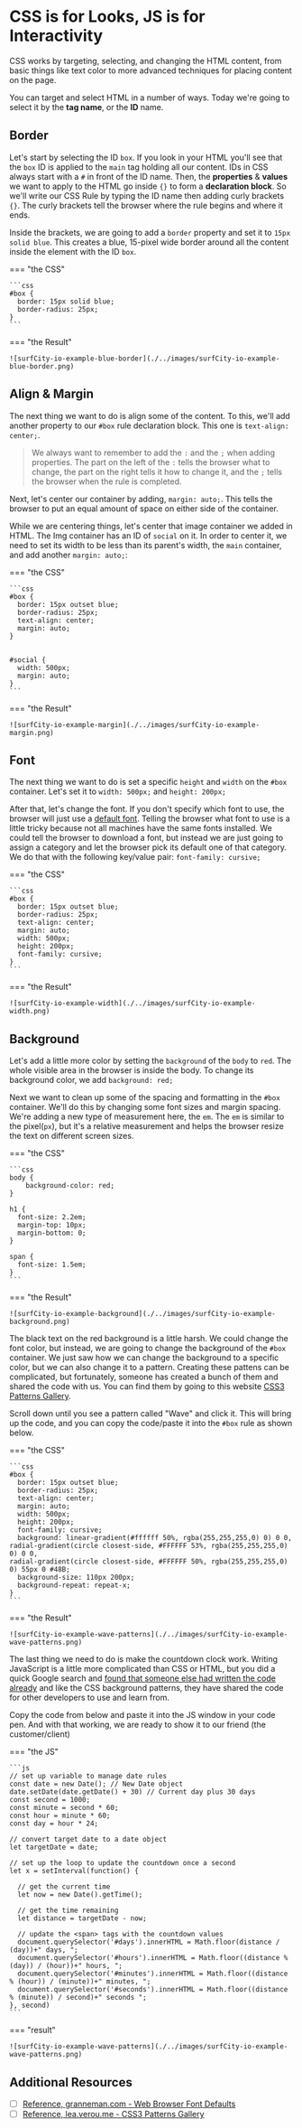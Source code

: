 # CSS is for Looks, JS is for Interactivity

CSS works by targeting, selecting, and changing the HTML content, from basic things like text color to more advanced techniques for placing content on the page.

You can target and select HTML in a number of ways. Today we're going to select it by the **tag name**, or the **ID** name.

## Border

Let's start by selecting the ID `box`. If you look in your HTML you'll see that the `box` ID is applied to the `main` tag holding all our content. IDs in CSS always start with a `#` in front of the ID name. Then, the **properties** & **values** we want to apply to the HTML go inside `{}` to form a **declaration block**. So we'll write our CSS Rule by typing the ID name then adding curly brackets `{}`. The curly brackets tell the browser where the rule begins and where it ends.

Inside the brackets, we are going to add a `border` property and set it to `15px solid blue`. This creates a blue, 15-pixel wide border around all the content inside the element with the ID `box`.

<!-- TODO This should be changed to not use the short-hand of the border property -->
=== "the CSS"

    ```css
    #box {
      border: 15px solid blue;
      border-radius: 25px;
    }
    ```

=== "the Result"

    ![surfCity-io-example-blue-border](./../images/surfCity-io-example-blue-border.png)

## Align & Margin

The next thing we want to do is align some of the content. To this, we'll add another property to our `#box` rule declaration block. This one is `text-align: center;`.
  
  > We always want to remember to add the `:` and the `;` when adding properties. The part on the left of the `:` tells the browser what to change, the part on the right tells it how to change it, and the `;` tells the browser when the rule is completed.

Next, let's center our container by adding, `margin: auto;`. This tells the browser to put an equal amount of space on either side of the container.

While we are centering things, let's center that image container we added in HTML. The Img container has an ID of `social` on it. In order to center it, we need to set its width to be less than its parent's width, the `main` container, and add another `margin: auto;`:

=== "the CSS"

    ```css
    #box {
      border: 15px outset blue;
      border-radius: 25px;
      text-align: center;
      margin: auto;
    }


    #social {
      width: 500px;
      margin: auto;
    } 
    ```

=== "the Result"

    ![surfCity-io-example-margin](./../images/surfCity-io-example-margin.png)

## Font

The next thing we want to do is set a specific `height` and `width` on the `#box` container. Let's set it to `width: 500px;` and `height: 200px;`

After that, let's change the font. If you don't specify which font to use, the browser will just use a [default font](https://www.granneman.com/webdev/coding/css/fonts-and-formatting/web-browser-font-defaults). Telling the browser what font to use is a little tricky because not all machines have the same fonts installed. We could tell the browser to download a font, but instead we are just going to assign a category and let the browser pick its default one of that category. We do that with the following key/value pair: `font-family: cursive;`

=== "the CSS"

    ```css
    #box {
      border: 15px outset blue;
      border-radius: 25px;
      text-align: center;
      margin: auto;
      width: 500px;
      height: 200px;
      font-family: cursive;
    }
    ```

=== "the Result"

    ![surfCity-io-example-width](./../images/surfCity-io-example-width.png)

## Background

Let's add a little more color by setting the `background` of the `body` to `red`. The whole visible area in the browser is inside the body. To change its background color, we add `background: red;`

Next we want to clean up some of the spacing and formatting in the `#box` container. We'll do this by changing some font sizes and margin spacing. We're adding a new type of measurement here, the `em`. The `em` is similar to the pixel(`px`), but it's a relative measurement and helps the browser resize the text on different screen sizes.

=== "the CSS"

    ```css
    body {
        background-color: red;
    }

    h1 {
      font-size: 2.2em;
      margin-top: 10px;
      margin-bottom: 0;
    }

    span {
      font-size: 1.5em;
    }
    ```

=== "the Result"

    ![surfCity-io-example-background](./../images/surfCity-io-example-background.png)

The black text on the red background is a little harsh. We could change the font color, but instead, we are going to change the background of the `#box` container. We just saw how we can change the background to a specific color, but we can also change it to a pattern. Creating these pattens can be complicated, but fortunately, someone has created a bunch of them and shared the code with us. You can find them by going to this website [CSS3 Patterns Gallery](http://lea.verou.me/css3patterns/).

Scroll down until you see a pattern called "Wave" and click it. This will bring up the code, and you can copy the code/paste it into the `#box` rule as shown below.

=== "the CSS"

    ```css
    #box {
      border: 15px outset blue;
      border-radius: 25px;
      text-align: center;
      margin: auto;
      width: 500px;
      height: 200px;
      font-family: cursive;
      background: linear-gradient(#ffffff 50%, rgba(255,255,255,0) 0) 0 0,
    radial-gradient(circle closest-side, #FFFFFF 53%, rgba(255,255,255,0) 0) 0 0,
    radial-gradient(circle closest-side, #FFFFFF 50%, rgba(255,255,255,0) 0) 55px 0 #48B;
      background-size: 110px 200px;
      background-repeat: repeat-x;
    }
    ```

=== "the Result"

    ![surfCity-io-example-wave-patterns](./../images/surfCity-io-example-wave-patterns.png)

The last thing we need to do is make the countdown clock work. Writing JavaScript is a little more complicated than CSS or HTML, but you did a quick Google search and [found that someone else had written the code already](https://stackoverflow.com/questions/20618355/how-to-write-a-countdown-timer-in-javascript) and like the CSS background patterns, they have shared the code for other developers to use and learn from.

Copy the code from below and paste it into the JS window in your code pen. And with that working, we are ready to show it to our friend (the customer/client)

=== "the JS"

    ```js
    // set up variable to manage date rules
    const date = new Date(); // New Date object
    date.setDate(date.getDate() + 30) // Current day plus 30 days
    const second = 1000;
    const minute = second * 60;
    const hour = minute * 60;
    const day = hour * 24;

    // convert target date to a date object
    let targetDate = date;

    // set up the loop to update the countdown once a second
    let x = setInterval(function() {

      // get the current time
      let now = new Date().getTime();

      // get the time remaining
      let distance = targetDate - now;

      // update the <span> tags with the countdown values
      document.querySelector('#days').innerHTML = Math.floor(distance / (day))+" days, ";
      document.querySelector('#hours').innerHTML = Math.floor((distance % (day)) / (hour))+" hours, ";
      document.querySelector('#minutes').innerHTML = Math.floor((distance % (hour)) / (minute))+" minutes, ";
      document.querySelector('#seconds').innerHTML = Math.floor((distance % (minute)) / second)+" seconds ";
    }, second)
    ```

=== "result"

    ![surfCity-io-example-wave-patterns](./../images/surfCity-io-example-wave-patterns.png)

## Additional Resources

- [ ] [Reference, granneman.com - Web Browser Font Defaults](https://www.granneman.com/webdev/coding/css/fonts-and-formatting/web-browser-font-defaults)
- [ ] [Reference, lea.verou.me - CSS3 Patterns Gallery](http://lea.verou.me/css3patterns/)